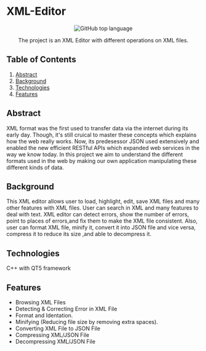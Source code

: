 # XML-Editor

<div align="center">

![GitHub top language](https://img.shields.io/badge/C%2B%2B-100.0%25-brightgreen)

The project is an XML Editor with different operations on XML files.
</div> 

## Table of Contents
1. [Abstract](#Abstract)
2. [Background](#Background)
3. [Technologies](#Technologies)
4. [Features](#Features)


## Abstract
 XML format was the first used to transfer data via the internet during its early day. Though, it's still cruical to master these concepts which explains how the web really works. Now, its predesessor JSON used extensively and enabled the new efficient RESTful APIs which expanded web services in the way we know today.
In this project we aim to understand the different formats used in the web by making our own application manipulating these different kinds of data.

## Background
This XML editor allows user to load, highlight, edit, save XML files and many other features with XML files.
User can search in XML and many features to deal with text.
XML editor can detect errors, show the number of errors, point to places of errors,and fix them to make the XML file consistent.
Also, user can format XML file, minify it, convert it into JSON file and vice versa, compress it to reduce its size
,and able to decompress it.

## Technologies
C++ with QT5 framework

## Features
-  Browsing XML Files
-  Detecting & Correcting Error in XML File
-  Format and Identation.
-  Minifying (Reducing file size by removing extra spaces).
-  Converting XML File to JSON File
-  Compressing XML/JSON File
-   Decompressing XML/JSON File
